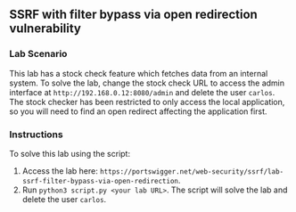 ## SSRF with filter bypass via open redirection vulnerability
### Lab Scenario
This lab has a stock check feature which fetches data from an internal system.
To solve the lab, change the stock check URL to access the admin interface at `http://192.168.0.12:8080/admin` and delete the user `carlos`.
The stock checker has been restricted to only access the local application, so you will need to find an open redirect affecting the application first.

### Instructions
To solve this lab using the script:
1. Access the lab here: `https://portswigger.net/web-security/ssrf/lab-ssrf-filter-bypass-via-open-redirection`.
2. Run `python3 script.py <your lab URL>`. The script will solve the lab and delete the user `carlos`.